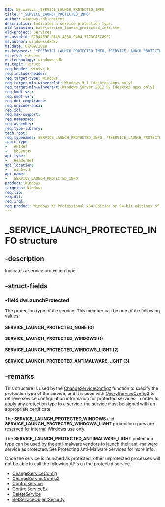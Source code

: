 ```yaml
---
UID: NS:winsvc._SERVICE_LAUNCH_PROTECTED_INFO
title: "_SERVICE_LAUNCH_PROTECTED_INFO"
author: windows-sdk-content
description: Indicates a service protection type.
old-location: base\service_launch_protected_info.htm
old-project: Services
ms.assetid: ECD44E9F-BE48-4038-94B4-37C8CA5C89F7
ms.author: windowssdkdev
ms.date: 05/09/2018
ms.keywords: "*PSERVICE_LAUNCH_PROTECTED_INFO, PSERVICE_LAUNCH_PROTECTED_INFO, PSERVICE_LAUNCH_PROTECTED_INFO structure pointer, SERVICE_LAUNCH_PROTECTED_ANTIMALWARE_LIGHT, SERVICE_LAUNCH_PROTECTED_INFO, SERVICE_LAUNCH_PROTECTED_INFO structure, SERVICE_LAUNCH_PROTECTED_NONE, SERVICE_LAUNCH_PROTECTED_WINDOWS, SERVICE_LAUNCH_PROTECTED_WINDOWS_LIGHT, _SERVICE_LAUNCH_PROTECTED_INFO, base.service_launch_protected_info, winsvc/PSERVICE_LAUNCH_PROTECTED_INFO, winsvc/SERVICE_LAUNCH_PROTECTED_INFO"
ms.prod: windows
ms.technology: windows-sdk
ms.topic: struct
req.header: winsvc.h
req.include-header: 
req.target-type: Windows
req.target-min-winverclnt: Windows 8.1 [desktop apps only]
req.target-min-winversvr: Windows Server 2012 R2 [desktop apps only]
req.kmdf-ver: 
req.umdf-ver: 
req.ddi-compliance: 
req.unicode-ansi: 
req.idl: 
req.max-support: 
req.namespace: 
req.assembly: 
req.type-library: 
tech.root: 
req.typenames: SERVICE_LAUNCH_PROTECTED_INFO, *PSERVICE_LAUNCH_PROTECTED_INFO
topic_type:
-	APIRef
-	kbSyntax
api_type:
-	HeaderDef
api_location:
-	WinSvc.h
api_name:
-	SERVICE_LAUNCH_PROTECTED_INFO
product: Windows
targetos: Windows
req.lib: 
req.dll: 
req.irql: 
req.product: Windows XP Professional x64 Edition or 64-bit editions of     Windows Server 2003
---
```


# _SERVICE_LAUNCH_PROTECTED_INFO structure


## -description


Indicates a service protection type.


## -struct-fields




### -field dwLaunchProtected

The protection type of the service. This member can be one of the following values:



#### SERVICE_LAUNCH_PROTECTED_NONE (0)



#### SERVICE_LAUNCH_PROTECTED_WINDOWS (1)



#### SERVICE_LAUNCH_PROTECTED_WINDOWS_LIGHT (2)



#### SERVICE_LAUNCH_PROTECTED_ANTIMALWARE_LIGHT (3)


## -remarks



This structure is used by the <a href="https://msdn.microsoft.com/6e5b79ed-52e1-460e-b076-01afbd08775c">ChangeServiceConfig2</a> function to specify the protection type of the service, and it is used with <a href="https://msdn.microsoft.com/cb090e59-aeff-4420-bb7c-912a4911006f">QueryServiceConfig2</a> to retrieve service configuration information for protected services. In order to apply any protection type to a service, the service must be signed with an appropriate certificate.

The <b>SERVICE_LAUNCH_PROTECTED_WINDOWS</b> and <b>SERVICE_LAUNCH_PROTECTED_WINDOWS_LIGHT</b> protection types are reserved for internal Windows use only.

The <b>SERVICE_LAUNCH_PROTECTED_ANTIMALWARE_LIGHT</b> protection type can be used by the anti-malware vendors to launch their anti-malware service as protected. See <a href="https://msdn.microsoft.com/88875a0d-9027-43f2-8411-34f9ff428fe5">Protecting Anti-Malware Services</a> for more info.

Once the service is launched as protected, other unprotected processes will not be able to call the following APIs on the protected service.

<ul>
<li>
<a href="https://msdn.microsoft.com/add8a99b-aced-4341-9790-86efac76df6b">ChangeServiceConfig</a>
</li>
<li>
<a href="https://msdn.microsoft.com/6e5b79ed-52e1-460e-b076-01afbd08775c">ChangeServiceConfig2</a>
</li>
<li>
<a href="https://msdn.microsoft.com/c112b587-7455-4f15-93e1-ded73de6dbbd">ControlService</a>
</li>
<li>
<a href="https://msdn.microsoft.com/de249903-7545-4fb6-925a-aa647f862f93">ControlServiceEx</a>
</li>
<li>
<a href="https://msdn.microsoft.com/5b0fc714-60e0-4ae3-8fa8-ace36dab2fb0">DeleteService</a>
</li>
<li>
<a href="https://msdn.microsoft.com/39481d9a-79d5-4bbf-8480-4095a34dddb6">SetServiceObjectSecurity</a>
</li>
</ul>


